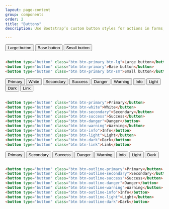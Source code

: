 ```yaml
---
layout: page-content
group: components
order: 2
title: "Buttons"
description: Use Bootstrap’s custom button styles for actions in forms, dialogs, and more with support for multiple sizes, states, and more. Please read the  <a href="https://getbootstrap.com/docs/5.2/components/buttons/" target="_blank">Bootstrap documentation</a> for a full list of options.

---
```


<div class=" mb-5">
<div class="card">
<div class="card-body">
<button type="button" class="btn btn-primary btn-lg">Large button</button>
<button type="button" class="btn btn-primary">Base button</button>
<button type="button" class="btn btn-primary btn-sm">Small button</button>
</div>

<div class="card-footer bg-light" markdown="1">

```html

<button type="button" class="btn btn-primary btn-lg">Large button</button>
<button type="button" class="btn btn-primary">Base button</button>
<button type="button" class="btn btn-primary btn-sm">Small button</button>
```

</div>
</div>
</div>

<div class=" mb-5">
<div class="card">
<div class="card-body">
<button type="button" class="btn btn-primary">Primary</button>
<button type="button" class="btn btn-white">White</button>
<button type="button" class="btn btn-secondary">Secondary</button>
<button type="button" class="btn btn-success">Success</button>
<button type="button" class="btn btn-danger">Danger</button>
<button type="button" class="btn btn-warning">Warning</button>
<button type="button" class="btn btn-info">Info</button>
<button type="button" class="btn btn-light">Light</button>
<button type="button" class="btn btn-dark">Dark</button>
<button type="button" class="btn btn-link">Link</button>
</div>

<div class="card-footer bg-light" markdown="1">

```html

<button type="button" class="btn btn-primary">Primary</button>
<button type="button" class="btn btn-white">White</button>
<button type="button" class="btn btn-secondary">Secondary</button>
<button type="button" class="btn btn-success">Success</button>
<button type="button" class="btn btn-danger">Danger</button>
<button type="button" class="btn btn-warning">Warning</button>
<button type="button" class="btn btn-info">Info</button>
<button type="button" class="btn btn-light">Light</button>
<button type="button" class="btn btn-dark">Dark</button>
<button type="button" class="btn btn-link">Link</button>
```

</div>
</div>
</div>

<div class=" mb-5">
<div class="card">
<div class="card-body">
<button type="button" class="btn btn-outline-primary">Primary</button>
<button type="button" class="btn btn-outline-secondary">Secondary</button>
<button type="button" class="btn btn-outline-success">Success</button>
<button type="button" class="btn btn-outline-danger">Danger</button>
<button type="button" class="btn btn-outline-warning">Warning</button>
<button type="button" class="btn btn-outline-info">Info</button>
<button type="button" class="btn btn-outline-light">Light</button>
<button type="button" class="btn btn-outline-dark">Dark</button>
</div>

<div class="card-footer bg-light" markdown="1">

```html

<button type="button" class="btn btn-outline-primary">Primary</button>
<button type="button" class="btn btn-outline-secondary">Secondary</button>
<button type="button" class="btn btn-outline-success">Success</button>
<button type="button" class="btn btn-outline-danger">Danger</button>
<button type="button" class="btn btn-outline-warning">Warning</button>
<button type="button" class="btn btn-outline-info">Info</button>
<button type="button" class="btn btn-outline-light">Light</button>
<button type="button" class="btn btn-outline-dark">Dark</button>
```

</div>
</div>
</div>
